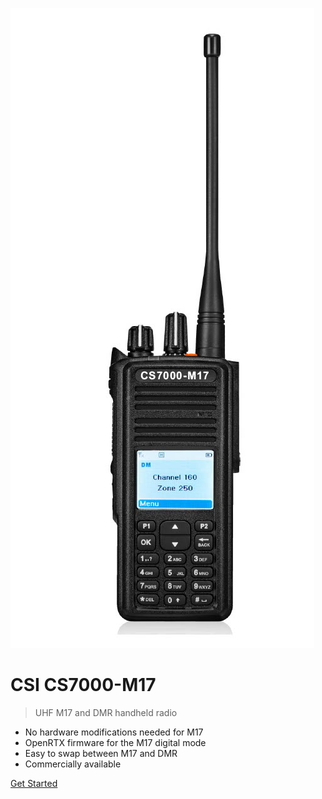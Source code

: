 <!-- _cover.md -->

![logo](_media/CS7000_M17.jpg ':size=243x512')

# CSI CS7000-M17

> UHF M17 and DMR handheld radio

- No hardware modifications needed for M17
- OpenRTX firmware for the M17 digital mode
- Easy to swap between M17 and DMR
- Commercially available

[Get Started](#introduction)